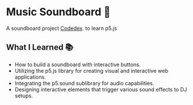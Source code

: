 # Music Soundboard 🥁

A soundboard project [Codedex](https://www.codedex.io/projects/build-an-interactive-soundboard-with-p5js). to learn p5.js






## What I Learned 📚

- How to build a soundboard with interactive buttons.
- Utilizing the p5.js library for creating visual and interactive web applications.
- Integrating the p5.sound sublibrary for audio capabilities.
- Designing interactive elements that trigger various sound effects to DJ setups.
